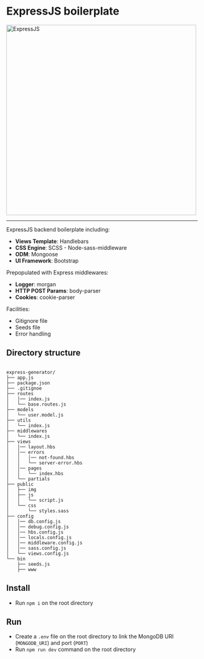 # ExpressJS boilerplate

<img src="https://buttercms.com/static/images/tech_banners/webp/ExpressJS.b7bdb4190ea4.webp" alt="ExpressJS" width="500"/>

<hr>

ExpressJS backend boilerplate including:
- **Views Template**: Handlebars
- **CSS Engine**: SCSS - Node-sass-middleware
- **ODM**: Mongoose
- **UI Framework**: Bootstrap 


Prepopulated with Express middlewares:
- **Logger**: morgan
- **HTTP POST Params**: body-parser
- **Cookies**: cookie-parser

Facilities:
- Gitignore file
- Seeds file
- Error handling

## Directory structure

````

express-generator/
├── app.js
├── package.json
├── .gitignoe
├── routes
│   │── index.js
│   └── base.routes.js
├── models
│   └── user.model.js
├── utils
│   └── index.js
├── middlewares
│   └── index.js
├── views
│   │── layout.hbs
│   │── errors
│   │   │── not-found.hbs
│   │   └── server-error.hbs
│   │── pages
│   │   └── index.hbs
│   └── partials
├── public
│   ├── img
│   ├── js
│   │   └── script.js
│   └── css
│       └── styles.sass
├── config
│   │── db.config.js
│   │── debug.config.js
│   │── hbs.config.js
│   │── locals.config.js
│   │── middleware.config.js
│   │── sass.config.js
│   └── views.config.js
└── bin
    ├── seeds.js
    ├── www

````

## Install

- Run `npm i` on the root directory

## Run

- Create a `.env` file on the root directory to link the MongoDB URI (`MONGODB_URI`) and port (`PORT`)
- Run `npm run dev` command on the root directory
